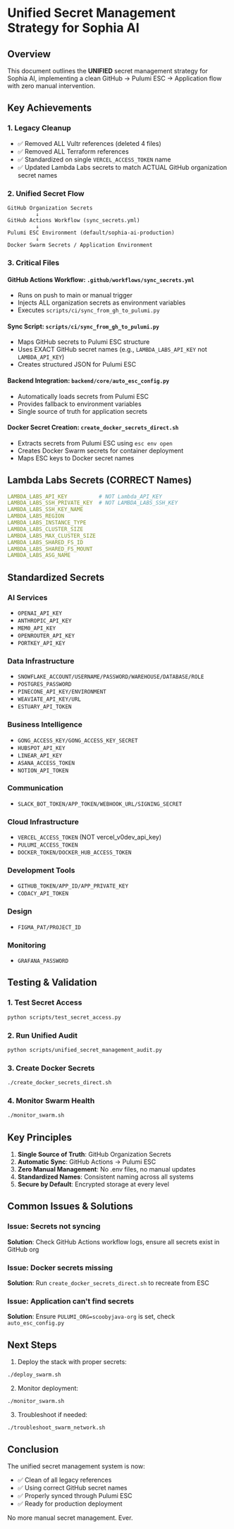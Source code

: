 # Unified Secret Management Strategy for Sophia AI

## Overview

This document outlines the **UNIFIED** secret management strategy for Sophia AI, implementing a clean GitHub → Pulumi ESC → Application flow with zero manual intervention.

## Key Achievements

### 1. **Legacy Cleanup**
- ✅ Removed ALL Vultr references (deleted 4 files)
- ✅ Removed ALL Terraform references
- ✅ Standardized on single `VERCEL_ACCESS_TOKEN` name
- ✅ Updated Lambda Labs secrets to match ACTUAL GitHub organization secret names

### 2. **Unified Secret Flow**
```
GitHub Organization Secrets
         ↓
GitHub Actions Workflow (sync_secrets.yml)
         ↓
Pulumi ESC Environment (default/sophia-ai-production)
         ↓
Docker Swarm Secrets / Application Environment
```

### 3. **Critical Files**

#### **GitHub Actions Workflow**: `.github/workflows/sync_secrets.yml`
- Runs on push to main or manual trigger
- Injects ALL organization secrets as environment variables
- Executes `scripts/ci/sync_from_gh_to_pulumi.py`

#### **Sync Script**: `scripts/ci/sync_from_gh_to_pulumi.py`
- Maps GitHub secrets to Pulumi ESC structure
- Uses EXACT GitHub secret names (e.g., `LAMBDA_LABS_API_KEY` not `LAMBDA_API_KEY`)
- Creates structured JSON for Pulumi ESC

#### **Backend Integration**: `backend/core/auto_esc_config.py`
- Automatically loads secrets from Pulumi ESC
- Provides fallback to environment variables
- Single source of truth for application secrets

#### **Docker Secret Creation**: `create_docker_secrets_direct.sh`
- Extracts secrets from Pulumi ESC using `esc env open`
- Creates Docker Swarm secrets for container deployment
- Maps ESC keys to Docker secret names

## Lambda Labs Secrets (CORRECT Names)

```yaml
LAMBDA_LABS_API_KEY          # NOT Lambda_API_KEY
LAMBDA_LABS_SSH_PRIVATE_KEY  # NOT LAMBDA_LABS_SSH_KEY
LAMBDA_LABS_SSH_KEY_NAME
LAMBDA_LABS_REGION
LAMBDA_LABS_INSTANCE_TYPE
LAMBDA_LABS_CLUSTER_SIZE
LAMBDA_LABS_MAX_CLUSTER_SIZE
LAMBDA_LABS_SHARED_FS_ID
LAMBDA_LABS_SHARED_FS_MOUNT
LAMBDA_LABS_ASG_NAME
```

## Standardized Secrets

### AI Services
- `OPENAI_API_KEY`
- `ANTHROPIC_API_KEY`
- `MEM0_API_KEY`
- `OPENROUTER_API_KEY`
- `PORTKEY_API_KEY`

### Data Infrastructure
- `SNOWFLAKE_ACCOUNT/USERNAME/PASSWORD/WAREHOUSE/DATABASE/ROLE`
- `POSTGRES_PASSWORD`
- `PINECONE_API_KEY/ENVIRONMENT`
- `WEAVIATE_API_KEY/URL`
- `ESTUARY_API_TOKEN`

### Business Intelligence
- `GONG_ACCESS_KEY/GONG_ACCESS_KEY_SECRET`
- `HUBSPOT_API_KEY`
- `LINEAR_API_KEY`
- `ASANA_ACCESS_TOKEN`
- `NOTION_API_TOKEN`

### Communication
- `SLACK_BOT_TOKEN/APP_TOKEN/WEBHOOK_URL/SIGNING_SECRET`

### Cloud Infrastructure
- `VERCEL_ACCESS_TOKEN` (NOT vercel_v0dev_api_key)
- `PULUMI_ACCESS_TOKEN`
- `DOCKER_TOKEN/DOCKER_HUB_ACCESS_TOKEN`

### Development Tools
- `GITHUB_TOKEN/APP_ID/APP_PRIVATE_KEY`
- `CODACY_API_TOKEN`

### Design
- `FIGMA_PAT/PROJECT_ID`

### Monitoring
- `GRAFANA_PASSWORD`

## Testing & Validation

### 1. **Test Secret Access**
```bash
python scripts/test_secret_access.py
```

### 2. **Run Unified Audit**
```bash
python scripts/unified_secret_management_audit.py
```

### 3. **Create Docker Secrets**
```bash
./create_docker_secrets_direct.sh
```

### 4. **Monitor Swarm Health**
```bash
./monitor_swarm.sh
```

## Key Principles

1. **Single Source of Truth**: GitHub Organization Secrets
2. **Automatic Sync**: GitHub Actions → Pulumi ESC
3. **Zero Manual Management**: No .env files, no manual updates
4. **Standardized Names**: Consistent naming across all systems
5. **Secure by Default**: Encrypted storage at every level

## Common Issues & Solutions

### Issue: Secrets not syncing
**Solution**: Check GitHub Actions workflow logs, ensure all secrets exist in GitHub org

### Issue: Docker secrets missing
**Solution**: Run `create_docker_secrets_direct.sh` to recreate from ESC

### Issue: Application can't find secrets
**Solution**: Ensure `PULUMI_ORG=scoobyjava-org` is set, check `auto_esc_config.py`

## Next Steps

1. Deploy the stack with proper secrets:
```bash
./deploy_swarm.sh
```

2. Monitor deployment:
```bash
./monitor_swarm.sh
```

3. Troubleshoot if needed:
```bash
./troubleshoot_swarm_network.sh
```

## Conclusion

The unified secret management system is now:
- ✅ Clean of all legacy references
- ✅ Using correct GitHub secret names
- ✅ Properly synced through Pulumi ESC
- ✅ Ready for production deployment

No more manual secret management. Ever.
